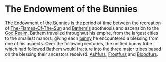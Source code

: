 # The Endowment of the Bunnies
The Endowment of the Bunnies is the period of time between the recreation of [The-Flames-Of-The-Sun](../artifacts/the_flames_of_the_sun.md) and [Bathem's](../people/individuals/bathem.md) apotheosis and ascension to the [God Realm](../locations/god_realm.md).
Bathem travelled throughout his empire, from the largest cities to the smallest manors, giving each [bunny](../races/bunnies.md) he encountered a blessing from one of his aspects.
Over the following centuries, the unified bunny tribe which had followed Bathem would fracture into the three major tribes based on the blessing their ancestors received: [Ashfurs](../races/bunnies.md), [Frostfurs](../races/bunnies.md) and [Bloodfurs](../races/bunnies.md).